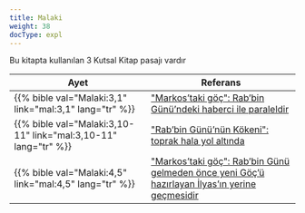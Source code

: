 ```yaml
---
title: Malaki
weight: 38
docType: expl
---
```


Bu kitapta kullanılan 3 Kutsal Kitap pasajı vardır

| Ayet | Referans |
|-------|-----------|
| {{% bible val="Malaki:3,1" link="mal:3,1" lang="tr" %}} | ["Markos’taki göç": Rab’bin Günü’ndeki haberci ile paraleldir](/expl/background/israel/the-second-exodus#098c) |
| {{% bible val="Malaki:3,10-11" link="mal:3,10-11" lang="tr" %}} | ["Rab’bin Günü’nün Kökeni": toprak hala yol altında](/expl/background/israel/the-day-of-the-lord#45df) |
| {{% bible val="Malaki:4,5" link="mal:4,5" lang="tr" %}} | ["Markos’taki göç": Rab’bin Günü gelmeden önce yeni Göç’ü hazırlayan İlyas’ın yerine geçmesidir](/expl/background/israel/the-second-exodus#098c) |
